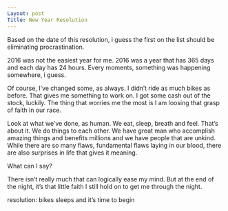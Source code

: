 ```yaml
---
Layout: post
Title: New Year Resolution
---
```


Based on the date of this resolution, i guess the first on the list should be eliminating procrastination. 

2016 was not the easiest year for me. 2016 was a year that has 365 days and each day has 24 hours. Every moments, something was happening somewhere, i guess.

Of course, I’ve changed some, as always. I didn’t ride as much bikes as before. That gives me something to work on. I got some cash out of the stock, luckily. The thing that worries me the most is I am loosing that grasp of faith in our race.

Look at what we’ve done, as human. We eat, sleep, breath and feel. That’s about it. We do things to each other. We have great man who accomplish amazing things and benefits millions and we have people that are unkind. While there are so many flaws, fundamental flaws laying in our blood, there are also surprises in life that gives it meaning. 

What can I say?

There isn’t really much that can logically ease my mind.  But at the end of the night, it’s that little faith I still hold on to get me through the night.

resolution:
bikes
sleeps
and it’s time to begin